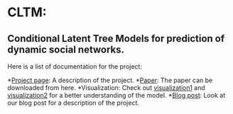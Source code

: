 # CLTM: 
## Conditional Latent Tree Models for prediction of dynamic social networks.

Here is a list of documentation for the project:

  *[Project page](http://newport.eecs.uci.edu/anandkumar/Lab/Lab_sub/CLTM.html): A description of the project.
  *[Paper](http://ieeexplore.ieee.org/xpl/articleDetails.jsp?arnumber=7373375&newsearch=true&queryText=Are%20you%20going%20to%20the%20party:%20depends,%20who%20else%20is%20coming%3F%20%5BLearning%20hidden%20group%20dynamics%20via%20conditional%20latent%20tree%20models%5D
): The paper can be downloaded from here.
  *Visualization: Check out [visualization1](http://newport.eecs.uci.edu/anandkumar/Lab/Lab_sub/Projects_sub/CLTM/dynamicTree.html) and [visualization2](http://newport.eecs.uci.edu/anandkumar/Lab/Lab_sub/Projects_sub/CLTM/stdPerformance.html) for a better understanding of the model.
  *[Blog post](https://blog.terminal.com/learning-latent-group-dynamics-for-prediction-of-high-dimensional-time-series/): Look at our blog post for a description of the project.


